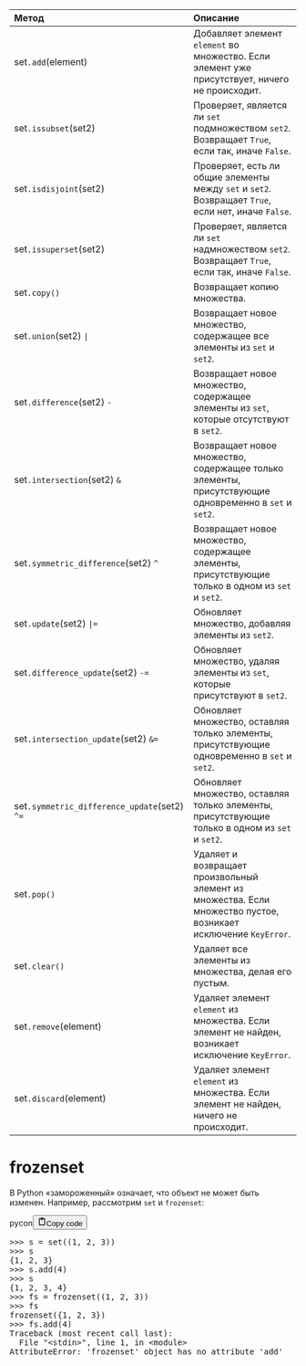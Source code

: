 <table>
<thead>
<tr>
<th style="text-align: left;">Метод</th>
<th style="text-align: left;">Описание</th>
</tr>
</thead>
<tbody>
<tr>
<td style="text-align: left;">set<code>.add</code>(element)</td>
<td style="text-align: left;">Добавляет элемент <code>element</code> во множество. Если элемент уже присутствует, ничего не происходит.</td>
</tr>
<tr>
<td style="text-align: left;">set<code>.issubset</code>(set2)</td>
<td style="text-align: left;">Проверяет, является ли <code>set</code> подмножеством <code>set2</code>. Возвращает <code>True</code>, если так, иначе <code>False</code>.</td>
</tr>
<tr>
<td style="text-align: left;">set<code>.isdisjoint</code>(set2)</td>
<td style="text-align: left;">Проверяет, есть ли общие элементы между <code>set</code> и <code>set2</code>. Возвращает <code>True</code>, если нет, иначе <code>False</code>.</td>
</tr>
<tr>
<td style="text-align: left;">set<code>.issuperset</code>(set2)</td>
<td style="text-align: left;">Проверяет, является ли <code>set</code> надмножеством <code>set2</code>. Возвращает <code>True</code>, если так, иначе <code>False</code>.</td>
</tr>
<tr>
<td style="text-align: left;">set<code>.copy()</code></td>
<td style="text-align: left;">Возвращает копию множества.</td>
</tr>
<tr>
<td style="text-align: left;">set<code>.union</code>(set2) <code>|</code></td>
<td style="text-align: left;">Возвращает новое множество, содержащее все элементы из <code>set</code> и <code>set2</code>.</td>
</tr>
<tr>
<td style="text-align: left;">set<code>.difference</code>(set2) <code>-</code></td>
<td style="text-align: left;">Возвращает новое множество, содержащее элементы из <code>set</code>, которые отсутствуют в <code>set2</code>.</td>
</tr>
<tr>
<td style="text-align: left;">set<code>.intersection</code>(set2) <code>&amp;</code></td>
<td style="text-align: left;">Возвращает новое множество, содержащее только элементы, присутствующие одновременно в <code>set</code> и <code>set2</code>.</td>
</tr>
<tr>
<td style="text-align: left;">set<code>.symmetric_difference</code>(set2) <code>^</code></td>
<td style="text-align: left;">Возвращает новое множество, содержащее элементы, присутствующие только в одном из <code>set</code> и <code>set2</code>.</td>
</tr>
<tr>
<td style="text-align: left;">set<code>.update</code>(set2) <code>|=</code></td>
<td style="text-align: left;">Обновляет множество, добавляя элементы из <code>set2</code>.</td>
</tr>
<tr>
<td style="text-align: left;">set<code>.difference_update</code>(set2) <code>-=</code></td>
<td style="text-align: left;">Обновляет множество, удаляя элементы из <code>set</code>, которые присутствуют в <code>set2</code>.</td>
</tr>
<tr>
<td style="text-align: left;">set<code>.intersection_update</code>(set2) <code>&amp;=</code></td>
<td style="text-align: left;">Обновляет множество, оставляя только элементы, присутствующие одновременно в <code>set</code> и <code>set2</code>.</td>
</tr>
<tr>
<td style="text-align: left;">set<code>.symmetric_difference_update</code>(set2) <code>^=</code></td>
<td style="text-align: left;">Обновляет множество, оставляя только элементы, присутствующие только в одном из <code>set</code> и <code>set2</code>.</td>
</tr>
<tr>
<td style="text-align: left;">set<code>.pop()</code></td>
<td style="text-align: left;">Удаляет и возвращает произвольный элемент из множества. Если множество пустое, возникает исключение <code>KeyError</code>.</td>
</tr>
<tr>
<td style="text-align: left;">set<code>.clear()</code></td>
<td style="text-align: left;">Удаляет все элементы из множества, делая его пустым.</td>
</tr>
<tr>
<td style="text-align: left;">set<code>.remove</code>(element)</td>
<td style="text-align: left;">Удаляет элемент <code>element</code> из множества. Если элемент не найден, возникает исключение <code>KeyError</code>.</td>
</tr>
<tr>
<td style="text-align: left;">set<code>.discard</code>(element)</td>
<td style="text-align: left;">Удаляет элемент <code>element</code> из множества. Если элемент не найден, ничего не происходит.</td>
</tr>
</tbody>
</table>
<h1>frozenset</h1>
<p>В Python «замороженный» означает, что объект не может быть изменен. Например, рассмотрим <code>set</code> и <code>frozenset</code>:</p>
<div class="code_element"><div class="lang_line"><text>pycon</text><button class="copy_code_button" onclick="CopyCode(this)"><svg style="width: 1.2em;height: 1.2em;" aria-hidden="true" xmlns="http://www.w3.org/2000/svg" fill="none" viewBox="0 0 24 24"><path stroke="currentColor" stroke-linecap="round" stroke-linejoin="round" stroke-width="2" d="M15 4h3a1 1 0 0 1 1 1v15a1 1 0 0 1-1 1H6a1 1 0 0 1-1-1V5a1 1 0 0 1 1-1h3m0 3h6m-5-4v4h4V3h-4Z"/></svg><text>Copy code</text></button></div><div class="code language-pycon"><div class="highlight"><pre><span></span><span class="unselectable"><span class="o">&gt;&gt;&gt;</span> </span><span class="n">s</span> <span class="o">=</span> <span class="nb">set</span><span class="p">((</span><span class="mi">1</span><span class="p">,</span> <span class="mi">2</span><span class="p">,</span> <span class="mi">3</span><span class="p">))</span>
<span class="unselectable"><span class="o">&gt;&gt;&gt;</span> </span><span class="n">s</span>
<span class="unselectable"><span class="go">{1, 2, 3}</span>
<span class="o">&gt;&gt;&gt; </span></span><span class="n">s</span><span class="o">.</span><span class="n">add</span><span class="p">(</span><span class="mi">4</span><span class="p">)</span>
<span class="unselectable"><span class="o">&gt;&gt;&gt;</span> </span><span class="n">s</span>
<span class="unselectable"><span class="go">{1, 2, 3, 4}</span>
<span class="o">&gt;&gt;&gt; </span></span><span class="n">fs</span> <span class="o">=</span> <span class="nb">frozenset</span><span class="p">((</span><span class="mi">1</span><span class="p">,</span> <span class="mi">2</span><span class="p">,</span> <span class="mi">3</span><span class="p">))</span>
<span class="unselectable"><span class="o">&gt;&gt;&gt;</span> </span><span class="n">fs</span>
<span class="unselectable"><span class="go">frozenset({1, 2, 3})</span>
<span class="o">&gt;&gt;&gt; </span></span><span class="n">fs</span><span class="o">.</span><span class="n">add</span><span class="p">(</span><span class="mi">4</span><span class="p">)</span>
<span class="unselectable"><span class="gt">Traceback (most recent call last):</span></span>
<span class="unselectable">  File <span class="nb">&quot;&lt;stdin&gt;&quot;</span>, line <span class="m">1</span>, in <span class="n">&lt;module&gt;</span></span>
<span class="unselectable"><span class="gr">AttributeError</span>: <span class="n">&#39;frozenset&#39; object has no attribute &#39;add&#39;</span></span>
</pre></div></div></div>